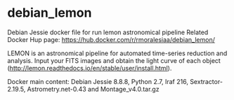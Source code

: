 # debian_lemon
Debian Jessie docker file for run lemon astronomical pipeline
Related Docker Hup page: https://hub.docker.com/r/rmoralesiaa/debian_lemon/

LEMON is an astronomical pipeline for automated time-series reduction and analysis. Input your FITS images and obtain the light curve of each object (http://lemon.readthedocs.io/en/stable/user/install.html).

Docker main content:
Debian Jessie 8.8.8, Python 2.7, Iraf 216, Sextractor-2.19.5, Astrometry.net-0.43 and Montage_v4.0.tar.gz


